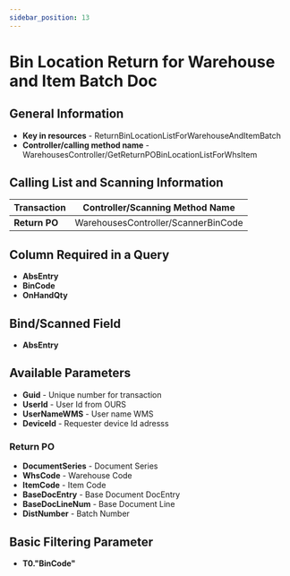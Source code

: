 ```yaml
---
sidebar_position: 13
---
```


# Bin Location Return for Warehouse and Item Batch Doc

## General Information

- **Key in resources** - ReturnBinLocationListForWarehouseAndItemBatch
- **Controller/calling method name** - WarehousesController/GetReturnPOBinLocationListForWhsItem

## Calling List and Scanning Information

|Transaction | Controller/Scanning Method Name |
| --- | --- |
| **Return PO** | WarehousesController/ScannerBinCode |

## Column Required in a Query

- **AbsEntry**
- **BinCode**
- **OnHandQty**

## Bind/Scanned Field

- **AbsEntry**

## Available Parameters

- **Guid** - Unique number for transaction
- **UserId** - User Id from OURS
- **UserNameWMS** - User name WMS
- **DeviceId** - Requester device Id adresss

### Return PO

- **DocumentSeries** - Document Series
- **WhsCode** - Warehouse Code
- **ItemCode** - Item Code
- **BaseDocEntry** - Base Document DocEntry
- **BaseDocLineNum** - Base Document Line
- **DistNumber** - Batch Number

## Basic Filtering Parameter

- **T0."BinCode"**
